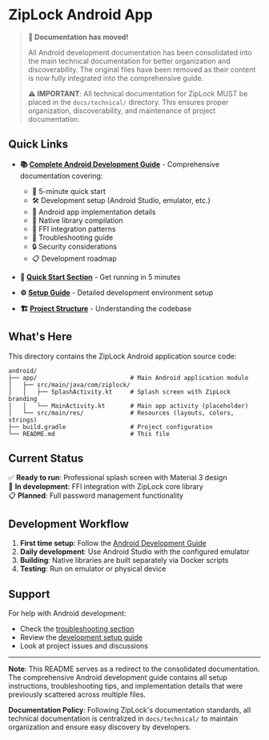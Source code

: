 # ZipLock Android App

> **📍 Documentation has moved!**
> 
> All Android development documentation has been consolidated into the main technical documentation for better organization and discoverability. The original files have been removed as their content is now fully integrated into the comprehensive guide.
>
> **⚠️ IMPORTANT**: All technical documentation for ZipLock MUST be placed in the `docs/technical/` directory. This ensures proper organization, discoverability, and maintenance of project documentation.

## Quick Links

- **📚 [Complete Android Development Guide](../../../docs/technical/android.md)** - Comprehensive documentation covering:
  - 🚀 5-minute quick start
  - 🛠️ Development setup (Android Studio, emulator, etc.)
  - 📱 Android app implementation details
  - 🔧 Native library compilation
  - 🔗 FFI integration patterns
  - 🐛 Troubleshooting guide
  - 🔒 Security considerations
  - 📋 Development roadmap

- **🎯 [Quick Start Section](../../../docs/technical/android.md#quick-start-5-minutes)** - Get running in 5 minutes
- **⚙️ [Setup Guide](../../../docs/technical/android.md#development-setup)** - Detailed development environment setup
- **🏗️ [Project Structure](../../../docs/technical/android.md#android-app-implementation)** - Understanding the codebase

## What's Here

This directory contains the ZipLock Android application source code:

```
android/
├── app/                          # Main Android application module
│   ├── src/main/java/com/ziplock/
│   │   ├── SplashActivity.kt     # Splash screen with ZipLock branding
│   │   └── MainActivity.kt       # Main app activity (placeholder)
│   └── src/main/res/             # Resources (layouts, colors, strings)
├── build.gradle                  # Project configuration
└── README.md                     # This file
```

## Current Status

✅ **Ready to run**: Professional splash screen with Material 3 design  
🔄 **In development**: FFI integration with ZipLock core library  
📋 **Planned**: Full password management functionality  

## Development Workflow

1. **First time setup**: Follow the [Android Development Guide](../../../docs/technical/android.md)
2. **Daily development**: Use Android Studio with the configured emulator
3. **Building**: Native libraries are built separately via Docker scripts
4. **Testing**: Run on emulator or physical device

## Support

For help with Android development:
- Check the [troubleshooting section](../../../docs/technical/android.md#troubleshooting)
- Review the [development setup guide](../../../docs/technical/android.md#development-setup)
- Look at project issues and discussions

---

**Note**: This README serves as a redirect to the consolidated documentation. The comprehensive Android development guide contains all setup instructions, troubleshooting tips, and implementation details that were previously scattered across multiple files.

**Documentation Policy**: Following ZipLock's documentation standards, all technical documentation is centralized in `docs/technical/` to maintain organization and ensure easy discovery by developers.